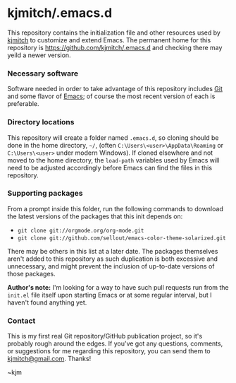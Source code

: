 # kjmitch/.emacs.d

This repository contains the initialization file and other resources used by [kjmitch](https://github.com/kjmitch "My GitHub Page") to customize and extend Emacs. The permanent home for this repository is https://github.com/kjmitch/.emacs.d and checking there may yeild a newer version.

### Necessary software
Software needed in order to take advantage of this repository includes [Git](http://git-scm.com/downloads "Git - Downloads") and some flavor of [Emacs](http://ftpmirror.gnu.org/emacs/ "Download mirror site for Emacs"); of course the most recent version of each is preferable.

### Directory locations
This repository will create a folder named `.emacs.d`, so cloning should be done in the home directory, `~/`, (often `C:\Users\<user>\AppData\Roaming` or `C:\Users\<user>` under modern Windows). If cloned elsewhere and not moved to the home directory, the `load-path` variables used by Emacs will need to be adjusted accordingly before Emacs can find the files in this repository.

### Supporting packages
From a prompt inside this folder, run the following commands to download the latest versions of the packages that this init depends on:

* `git clone git://orgmode.org/org-mode.git`
* `git clone git://github.com/sellout/emacs-color-theme-solarized.git`

There may be others in this list at a later date. The packages themselves aren't added to this repository as such duplication is both excessive and unnecessary, and might prevent the inclusion of up-to-date versions of those packages. 

**Author's note:** I'm looking for a way to have such pull requests run from the `init.el` file itself upon starting Emacs or at some regular interval, but I haven't found anything yet.

### Contact
This is my first real Git repository/GitHub publication project, so it's probably rough around the edges. If you've got any questions, comments, or suggestions for me regarding this repository, you can send them to kjmitch@gmail.com. Thanks!

~kjm